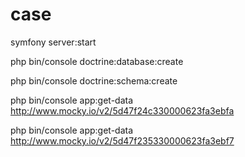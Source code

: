 # case

symfony server:start

php bin/console doctrine:database:create

php bin/console doctrine:schema:create


php bin/console app:get-data http://www.mocky.io/v2/5d47f24c330000623fa3ebfa


php bin/console app:get-data http://www.mocky.io/v2/5d47f235330000623fa3ebf7

